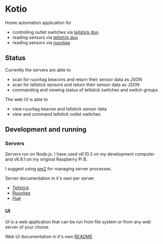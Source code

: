 # Kotio

Home automation application for
* controlling outlet switches via [tellstick duo](http://old.telldus.com/products/tellstick_duo)
* reading sensors via [tellstick duo](http://old.telldus.com/products/tellstick_duo)
* reading sensors via [ruuvitag](https://ruuvitag.com/)

## Status

Currently the servers are able to
* scan for ruuvitag beacons and return their sensor data as JSON
* scan for tellstick sensors and return their sensor data as JSON
* commanding and viewing status of tellstick switches and switch groups

The web UI is able to
* view ruuvitag beacon and tellstick sensor data
* view and command tellstick outlet switches

## Development and running

### Servers

Servers run on Node.js. I have used v6.10.3 on my development computer and v6.9.1 on my original Raspberry Pi B.

I suggest using [pm2](https://github.com/Unitech/pm2) for managing server processes.

Server documentation in it's own per server
* [Tellstick](https://github.com/kotio-home-automation/tellstick-server/blob/master/README.md)
* [Ruuvitag](https://github.com/kotio-home-automation/ruuvitag-server/blob/master/README.md)
* [Hue](https://github.com/kotio-home-automation/hue-server/blob/master/README.md)

### UI

UI is a web application that can be run from file system or from any web server of your choise.

Web UI documentation in it's own [README](https://github.com/kotio-home-automation/webui/blob/master/README.md)
